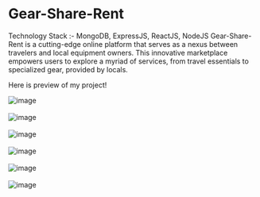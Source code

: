 # Gear-Share-Rent

Technology Stack :- MongoDB, ExpressJS, ReactJS, NodeJS
Gear-Share-Rent is a cutting-edge online platform that serves as a nexus between travelers and local
equipment owners. This innovative marketplace empowers users to explore a myriad of services, from
travel essentials to specialized gear, provided by locals.

Here is preview of my project!

![image](https://github.com/anushkagaur11/Rentals-Website-main/assets/91654306/f3adb0ee-09f3-4d19-b988-85c677cb65b2)
<br></br>
![image](https://github.com/anushkagaur11/Rentals-Website-main/assets/91654306/9a5de87a-82c0-420b-881c-114b27c7102d)
<br></br>
![image](https://github.com/anushkagaur11/Rentals-Website-main/assets/91654306/b2f2a845-2167-4954-a598-062430a2911a)
<br></br>
![image](https://github.com/anushkagaur11/Rentals-Website-main/assets/91654306/bee87ca0-49ed-47e2-ab5b-97506668b41c)
<br></br>
![image](https://github.com/anushkagaur11/Rentals-Website-main/assets/91654306/47fb3427-d1f9-4655-88ad-4c0d34b89caf)
<br></br>
![image](https://github.com/anushkagaur11/Rentals-Website-main/assets/91654306/c820cf7d-7a3e-4564-96b7-f227a8be8479)
